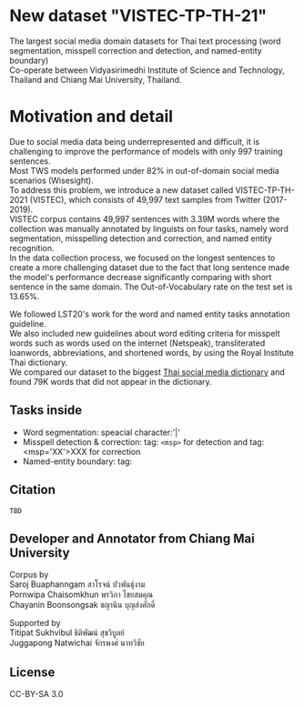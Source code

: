 # New dataset "VISTEC-TP-TH-21"
The largest social media domain datasets for Thai text processing (word segmentation, misspell correction and detection, and named-entity boundary)\
Co-operate between Vidyasirimedhi Institute of Science and Technology, Thailand and Chiang Mai University, Thailand.

# Motivation and detail
Due to social media data being underrepresented and difficult, it is challenging to improve the performance of models with only 997 training sentences. \
Most TWS models performed under 82\% in out-of-domain social media scenarios (Wisesight).\
To address this problem, we introduce a new dataset called VISTEC-TP-TH-2021 (VISTEC), which consists of 49,997 text samples from Twitter (2017-2019).\
VISTEC corpus contains 49,997 sentences with 3.39M words where the collection was manually annotated by linguists on four tasks, namely word segmentation, misspelling detection and correction, and named entity recognition.\
In the data collection process, we focused on the longest sentences to create a more challenging dataset due to the fact that long sentence made the model's performance decrease significantly comparing with short sentence in the same domain. The Out-of-Vocabulary rate on the test set is 13.65%.

We followed LST20's work for the word and named entity tasks annotation guideline.\
We also included new guidelines about word editing criteria for misspelt words such as words used on the internet (Netspeak), transliterated loanwords, abbreviations, and shortened words, by using the Royal Institute Thai dictionary.\
We compared our dataset to the biggest [Thai social media dictionary](https://github.com/Knight-H/thai-lm) and found 79K words that did not appear in the dictionary.

## Tasks inside
- Word segmentation: speacial character:'|'
- Misspell detection & correction: tag: ```<msp>``` for detection and tag: <msp='XX'>XXX</msp> for correction
- Named-entity boundary: tag: <ne>

## Citation
```
TBD
```

## Developer and Annotator from Chiang Mai University
Corpus by \
Saroj Buaphanngam สาโรจน์ บัวพันธุ์งาม \
Pornwipa Chaisomkhun พรวิภา ไชยสมคุณ \
Chayanin Boonsongsak ชญานิน บุญส่งศักดิ์

Supported by \
Titipat Sukhvibul ธิติพัฒน์ สุขวิบูลย์\
Juggapong Natwichai จักรพงศ์ นาทวิชัย

## License

CC-BY-SA 3.0
